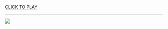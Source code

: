 
<a href="https://premium76.site?title=bottle_flip_game_unblocked&ref=13M">CLICK TO PLAY</a></h3>
<hr>

<a href="https://premium76.site?title=bottle_flip_game_unblocked&ref=13M"><img src="https://clearcache.store/games.png"></a>


